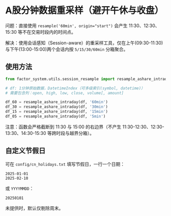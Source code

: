 # A股分钟数据重采样（避开午休与收盘）

问题：直接使用 `resample('60min', origin="start")` 会产生 11:30、12:30、15:30 等不在交易时段内的时间点。

解决：使用会话感知（Session-aware）的重采样工具，仅在上午(09:30-11:30)与下午(13:00-15:00)两个会话内按 `5/15/30/60min` 分箱聚合。

## 使用方法

```python
from factor_system.utils.session_resample import resample_ashare_intraday

# df: 1分钟原始数据，DatetimeIndex（可多级索引(symbol, datetime)）
# 需要包含列：open, high, low, close, volume[, amount]

df_60 = resample_ashare_intraday(df, '60min')
df_30 = resample_ashare_intraday(df, '30min')
df_15 = resample_ashare_intraday(df, '15min')
df_05 = resample_ashare_intraday(df, '5min')
```

注意：函数会严格截断到 11:30 与 15:00 的右边界（不产生 11:30-12:30、12:30-13:30、14:30-15:30 等跨时段与越界分箱）。

## 自定义节假日

可在 `config/cn_holidays.txt` 填写节假日，一行一个日期：

```
2025-01-01
2025-02-10
```

或 `YYYYMMDD`：

```
20250101
```

未提供时，默认仅剔除周末。


